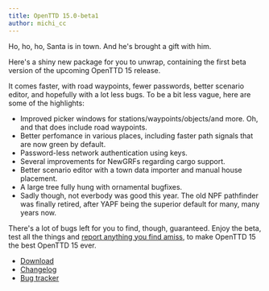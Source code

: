 ```yaml
---
title: OpenTTD 15.0-beta1
author: michi_cc
---
```


Ho, ho, ho, Santa is in town.
And he's brought a gift with him.

Here's a shiny new package for you to unwrap, containing the first beta version of the upcoming OpenTTD 15 release.

It comes faster, with road waypoints, fewer passwords, better scenario editor, and hopefully with a lot less bugs.
To be a bit less vague, here are some of the highlights:
* Improved picker windows for stations/waypoints/objects/and more. Oh, and that does include road waypoints.
* Better perfomance in various places, including faster path signals that are now green by default.
* Password-less network authentication using keys.
* Several improvements for NewGRFs regarding cargo support.
* Better scenario editor with a town data importer and manual house placement.
* A large tree fully hung with ornamental bugfixes.
* Sadly though, not everbody was good this year. The old NPF pathfinder was finally retired, after YAPF being the superior default for many, many years now.

There's a lot of bugs left for you to find, though, guaranteed. Enjoy the beta, test all the things and [report anything you find amiss](https://github.com/OpenTTD/OpenTTD/issues/new/choose), to make OpenTTD 15 the best OpenTTD 15 ever.

* [Download](https://www.openttd.org/downloads/openttd-releases/testing.html)
* [Changelog](https://cdn.openttd.org/openttd-releases/15.0-beta1/changelog.md)
* [Bug tracker](https://github.com/OpenTTD/OpenTTD/issues)
